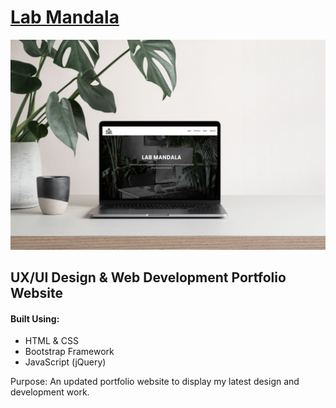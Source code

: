 <h1><a href="https://www.labmandala.com"><strong>Lab Mandala</strong></a></h1>

<img src="lab-mandala-hp-mockup.jpg"/>

<h2>UX/UI Design & Web Development Portfolio Website</h2>

<h4>Built Using:</h4>

* HTML & CSS
* Bootstrap Framework
* JavaScript (jQuery)

<p>Purpose: An updated portfolio website to display my latest design and development work.</p>
